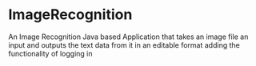 # ImageRecognition
An Image Recognition Java based Application that takes an image file an input and outputs the text data from it in an editable format adding the functionality of logging in
